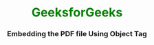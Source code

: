 <body>
    <center>
        <h1 style="color: green">GeeksforGeeks</h1>
        <h3>Embedding the PDF file Using Object Tag</h3>
        <object data="data/Israel_CV.pdf" 
                width="800" 
                height="500"> 
        </object>
    </center>
</body>